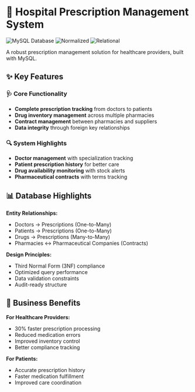 # 🏥 Hospital Prescription Management System

![MySQL Database](https://img.shields.io/badge/MySQL-Database_System-blue?logo=mysql)
![Normalized](https://img.shields.io/badge/Normalized-3NF-brightgreen)
![Relational](https://img.shields.io/badge/Relational_Design-✓-success)

A robust prescription management solution for healthcare providers, built with MySQL.

## ✨ Key Features

### 🩺 Core Functionality
- **Complete prescription tracking** from doctors to patients
- **Drug inventory management** across multiple pharmacies
- **Contract management** between pharmacies and suppliers
- **Data integrity** through foreign key relationships

### 🔍 System Highlights
- **Doctor management** with specialization tracking
- **Patient prescription history** for better care
- **Drug availability monitoring** with stock alerts
- **Pharmaceutical contracts** with terms tracking

## 📊 Database Highlights

**Entity Relationships:**
- Doctors → Prescriptions (One-to-Many)
- Patients → Prescriptions (One-to-Many) 
- Drugs → Prescriptions (Many-to-Many)
- Pharmacies ↔ Pharmaceutical Companies (Contracts)

**Design Principles:**
- Third Normal Form (3NF) compliance
- Optimized query performance
- Data validation constraints
- Audit-ready structure

## 🚀 Business Benefits

**For Healthcare Providers:**
- 30% faster prescription processing
- Reduced medication errors
- Improved inventory control
- Better compliance tracking

**For Patients:**
- Accurate prescription history
- Faster medication fulfillment
- Improved care coordination
